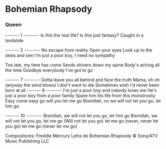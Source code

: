 # Bohemian Rhapsody
### Queen

------- 1 --------
Is this the real life?
Is this just fantasy?
Caught in a landslide

------- 2 --------
No escape from reality
Open your eyes
Look up to the skies and see
I'm just a poor boy, I need no sympathy


Too late, my time has come
Sends shivers down my spine
Body's aching all the time
Goodbye everybody I've got to go

------- 7 --------
Gotta leave you all behind and face the truth
Mama, oh oh (anyway the wind blows)
I don't want to die
Sometimes wish I'd never been born at all
------- 9 --------
I'm just a poor boy and nobody loves me
He's just a poor boy from a poor family
Spare him his life from this monstrosity
Easy come easy go will you let me go
Bismillah, no we will not let you go, let him go

------- 10 --------
Bismillah, we will not let you go, let him go
Bismillah, we will not let you go, let me go
(Will not let you go) let me go (never, never let you go) let me go (never let me go)


Compositores: Freddie Mercury
Letra de Bohemian Rhapsody © Sony/ATV Music Publishing LLC
